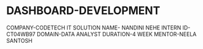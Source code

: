 # DASHBOARD-DEVELOPMENT
COMPANY-CODETECH IT SOLUTION 
NAME- NANDINI NEHE 
INTERN ID-CT04WB97 
DOMAIN-DATA ANALYST 
DURATION-4 WEEK 
MENTOR-NEELA SANTOSH
